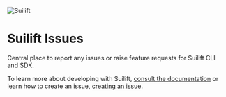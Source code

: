 ![Suilift](https://suilift.com/img/banner.png)

# Suilift Issues

Central place to report any issues or raise feature requests for Suilift CLI and SDK.

To learn more about developing with Suilift, [consult the documentation](https://suilift.com) or learn how to create an issue, [creating an issue](https://docs.github.com/en/issues/tracking-your-work-with-issues/creating-an-issue).
